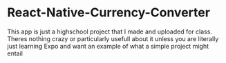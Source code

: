 # React-Native-Currency-Converter

This app is just a highschool project that I made and uploaded for class. Theres nothing crazy or particularly usefull about it unless you are literally just learning Expo and want an example of what a simple project might entail
